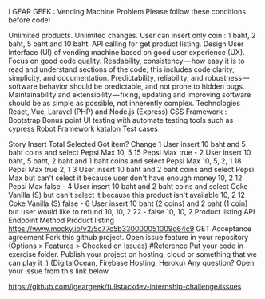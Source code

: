 I GEAR GEEK : Vending Machine Problem
Please follow these conditions before code!

Unlimited products.
Unlimited changes.
User can insert only coin : 1 baht, 2 baht, 5 baht and 10 baht.
API calling for get product listing.
Design User Interface (UI) of vending machine based on good user experience (UX).
Focus on good code quality.
Readability, consistency — how easy it is to read and understand sections of the code; this includes code clarity, simplicity, and documentation.
Predictability, reliability, and robustness — software behavior should be predictable, and not prone to hidden bugs.
Maintainability and extensibility — fixing, updating and improving software should be as simple as possible, not inherently complex.
Technologies
React, Vue, Laravel (PHP) and Node.js (Express)
CSS Framework : Bootstrap
Bonus point
UI testing with automate testing tools such as
cypress
Robot Framework
katalon
Test cases

Story	Insert	Total	Selected	Got item?	Change
1	User insert 10 baht and 5 baht coins and select Pepsi Max	10, 5	15	Pepsi Max	true	-
2	User insert 10 baht, 5 baht, 2 baht and 1 baht coins and select Pepsi Max	10, 5, 2, 1	18	Pepsi Max	true	2, 1
3	User insert 10 baht and 2 baht coins and select Pepsi Max but can't select it because user don't have enough money	10, 2	12	Pepsi Max	false	-
4	User insert 10 baht and 2 baht coins and select Coke Vanilla (S) but can't select it because this product isn't available	10, 2	12	Coke Vanilla (S)	false	-
6	User insert 10 baht (2 coins) and 2 baht (1 coin) but user would like to refund	10, 10, 2	22	-	false	10, 10, 2
Product listing
API	Endpoint	Method
Product listing	https://www.mocky.io/v2/5c77c5b330000051009d64c9	GET
Acceptance agreement
Fork this github project.
Open issue feature in your repository (Options > Features > Checked on Issues) #Reference
Put your code in exercise folder.
Publish your project on hosting, cloud or something that we can play it :) (DigitalOcean, Firebase Hosting, Heroku)
Any question?
Open your issue from this link below

https://github.com/igeargeek/fullstackdev-internship-challenge/issues

